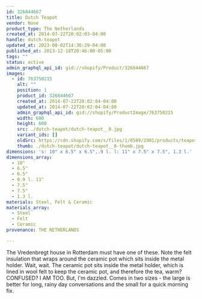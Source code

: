 ```yaml
---
id: 326844667
title: Dutch Teapot
vendor: None
product_type: The Netherlands
created_at: 2014-07-22T20:02:03-04:00
handle: dutch-teapot
updated_at: 2023-08-02T14:36:29-04:00
published_at: 2013-12-18T20:46:00-05:00
tags: ""
status: active
admin_graphql_api_id: gid://shopify/Product/326844667
images:
  - id: 763750215
    alt: ""
    position: 1
    product_id: 326844667
    created_at: 2014-07-22T20:02:04-04:00
    updated_at: 2014-07-22T20:02:04-04:00
    admin_graphql_api_id: gid://shopify/ProductImage/763750215
    width: 600
    height: 600
    src: ./dutch-teapot/dutch-teapot__0.jpg
    variant_ids: []
    oldSrc: https://cdn.shopify.com/s/files/1/0589/2901/products/teapot-L.jpeg?v=1406073724
    thumb: ./dutch-teapot/dutch-teapot__0-thumb.jpg
dimensions: 's: 10" x 6.5" x 6.5",.9 l. l: 11" x 7.5" x 7.5", 1.3 l.'
dimensions_array:
  - 10"
  - 6.5"
  - 6.5"
  - 0.9 l. 11"
  - 7.5"
  - 7.5"
  - 1.3 l.
materials: Steel, Felt & Ceramic
materials_array:
  - Steel
  - Felt
  - Ceramic
provenance: THE NETHERLANDS

---
```


The Vredenbregt house in Rotterdam must have one of these. Note the felt insulation that wraps around the ceramic pot which sits inside the metal holder. Wait, wait. The ceramic pot sits inside the metal holder, which is lined in wool felt to keep the ceramic pot, and therefore the tea, warm? CONFUSED? I AM TOO. But, I'm dazzled. Comes in two sizes \- the large is better for long, rainy day conversations and the small for a quick morning fix.